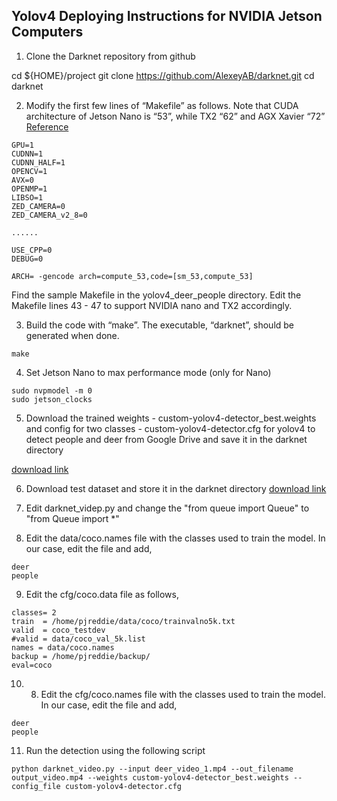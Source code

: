## Yolov4 Deploying Instructions for NVIDIA Jetson Computers

1. Clone the Darknet repository from github

cd ${HOME}/project
git clone https://github.com/AlexeyAB/darknet.git
cd darknet

2. Modify the first few lines of “Makefile” as follows. Note that CUDA architecture of Jetson Nano is “53”, while TX2 “62” and AGX Xavier “72” [Reference](https://developer.nvidia.com/cuda-gpus) 

```
GPU=1
CUDNN=1
CUDNN_HALF=1
OPENCV=1
AVX=0
OPENMP=1
LIBSO=1
ZED_CAMERA=0
ZED_CAMERA_v2_8=0

......

USE_CPP=0
DEBUG=0

ARCH= -gencode arch=compute_53,code=[sm_53,compute_53]

```

Find the sample Makefile in the yolov4_deer_people directory. Edit the Makefile lines 43 - 47 to support NVIDIA nano and TX2 accordingly.

3. Build the code with “make”. The executable, “darknet”, should be generated when done.

```
make
```

4. Set Jetson Nano to max performance mode (only for Nano)

```
sudo nvpmodel -m 0
sudo jetson_clocks
```

5. Download the trained weights - custom-yolov4-detector_best.weights and config for two classes - custom-yolov4-detector.cfg for yolov4 to detect people and deer from Google Drive and save it in the darknet directory

[download link](https://drive.google.com/drive/folders/1TWEXhAjeY33kydouo20jeP-3OIx-XH4Y?usp=sharing)

6. Download test dataset and store it in the darknet directory
[download link](https://drive.google.com/file/d/152A5n42lOL66NeNRTdyzUWygMnWD0e4T/view?usp=sharing)

7. Edit darknet_videp.py and change the "from queue import Queue" to "from Queue import *"

8. Edit the data/coco.names file with the classes used to train the model. In our case, edit the file and add,
```
deer
people
```

9. Edit the cfg/coco.data file as follows,

```
classes= 2
train  = /home/pjreddie/data/coco/trainvalno5k.txt
valid  = coco_testdev
#valid = data/coco_val_5k.list
names = data/coco.names
backup = /home/pjreddie/backup/
eval=coco
```

10. 8. Edit the cfg/coco.names file with the classes used to train the model. In our case, edit the file and add,
```
deer
people
```

11. Run the detection using the following script

```
python darknet_video.py --input deer_video_1.mp4 --out_filename output_video.mp4 --weights custom-yolov4-detector_best.weights --config_file custom-yolov4-detector.cfg
```



